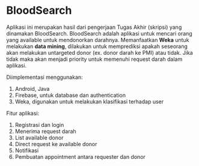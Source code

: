 # BloodSearch

Aplikasi ini merupakan hasil dari pengerjaan Tugas Akhir (skripsi) yang dinamakan BloodSearch. BloodSearch adalah aplikasi untuk mencari orang yang available untuk mendonorkan darahnya. Memanfaatkan **Weka** untuk melakukan **data mining**, dilakukan untuk memprediksi apakah seseorang akan melakukan untargeted donor (ex. donor darah ke PMI) atau tidak. Jika tidak maka akan menjadi priority untuk memenuhi request darah dalam aplikasi.

Diimplementasi menggunakan:
1. Android, Java
2. Firebase, untuk database dan authentication
3. Weka, digunakan untuk melakukan klasifikasi terhadap user


Fitur aplikasi:
1. Registrasi dan login
2. Menerima request darah
3. List available donor
4. Direct request ke available donor
5. Notifikasi
6. Pembuatan appointment antara requester dan donor
